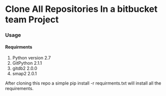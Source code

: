 # Clone All Repositories In a bitbucket team Project

### Usage

#### Requirments
1. Python version 2.7
1. GitPython 2.1.1
1. gitdb2 2.0.0
1. smap2 2.0.1

After cloning this repo a simple pip install -r requirments.txt will install all the requirements.


